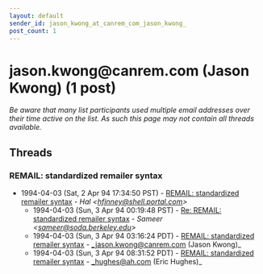 ```yaml
---
layout: default
sender_id: jason_kwong_at_canrem_com_jason_kwong_
post_count: 1
---
```


# jason.kwong<span>@</span>canrem.com (Jason Kwong) (1 post)

_Be aware that many list participants used multiple email addresses over their time active on the list. As such this page may not contain all threads available._

## Threads

### REMAIL: standardized remailer syntax
+ 1994-04-03 (Sat, 2 Apr 94 17:34:50 PST) - [REMAIL: standardized remailer syntax](/archive/1994/04/38a08ef75f6faae06aeb82759503d2c260cae13e69f52fd542104b89d4b537f6) - _Hal \<hfinney@shell.portal.com\>_
  + 1994-04-03 (Sun, 3 Apr 94 00:19:48 PST) - [Re: REMAIL: standardized remailer syntax](/archive/1994/04/cfe10c0f3be7407b7c6e5bc7e4ac577503ac4c83725dc92b27cb14c6be4eaa4f) - _Sameer \<sameer@soda.berkeley.edu\>_
  + 1994-04-03 (Sun, 3 Apr 94 03:16:24 PDT) - [REMAIL: standardized remailer syntax](/archive/1994/04/e4b352667db4b2c96dfacab7f2d022f10be1ee67b661e70f1d25f5532951d2d2) - _jason.kwong@canrem.com (Jason Kwong)_
  + 1994-04-03 (Sun, 3 Apr 94 08:31:52 PDT) - [REMAIL: standardized remailer syntax](/archive/1994/04/e87c4bef4cdf69e0972f2c926e974a71b189a24ed2947b4f90600f3c8f0e16be) - _hughes@ah.com (Eric Hughes)_

